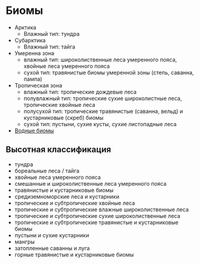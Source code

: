 # Биомы

* Арктика
  * Влажный тип: тундра
* Субарктика
  * Влажный тип: тайга
* Умеренна зона
  * влажный тип: широколиственные леса умеренного пояса, хвойные леса умеренного пояса
  * сухой тип: травянистые биомы умеренной зоны (степь, саванна, пампа)
* Тропическая зона
  * влажный тип: тропические дождевые леса
  * полувлажный тип: тропические сухие широколистные леса, тропические хвойные леса
  * полусухой тип: тропические травянистые (саванна, вельд) и кустарниковые (скреб) биомы
  * сухой тип: пустыни, сухие кусты, сухие листопадные леса
* [Водные биомы](./Водные/)

## Высотная классификация

* тундра
* бореальные леса / тайга
* хвойные леса умеренного пояса
* смешанные и широколиственные леса умеренного пояса
* травянистые и кустарниковые биомы
* средиземноморские леса и кустарники
* тропические и субтропические хвойные леса
* тропические и субтропические влажные широколиственные леса
* тропические и субтропические сухие широколиственные леса
* тропические и субтропические травянистые и кустарниковые биомы
* пустыни и сухие кустарники
* мангры
* затопленные саванны и луга
* горные травянистые и кустарниковые биомы

